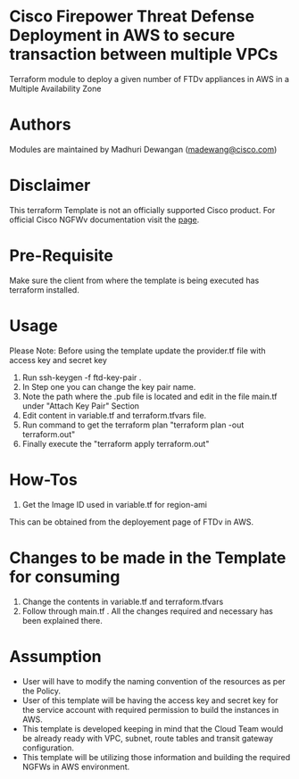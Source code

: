 # Cisco Firepower Threat Defense Deployment in AWS to secure transaction between multiple VPCs
Terraform module to deploy a given number of FTDv appliances in AWS in a Multiple Availability Zone

# Authors
Modules are maintained by Madhuri Dewangan (madewang@cisco.com)

# Disclaimer
This terraform Template is not an officially supported Cisco product. For official Cisco NGFWv documentation visit the [page](https://www.cisco.com/c/en/us/td/docs/security/firepower/quick_start/aws/ftdv-aws-gsg.html).

# Pre-Requisite
Make sure the client from where the template is being executed has terraform installed.

# Usage 
Please Note: Before using the template update the provider.tf file with access key and secret key
1. Run ssh-keygen -f ftd-key-pair .
2. In Step one you can change the key pair name.
3. Note the path where the .pub file is located and edit in the file main.tf under "Attach Key Pair" Section
4. Edit content in variable.tf and terraform.tfvars file.
5. Run command to get the terraform plan "terraform plan -out terraform.out"
6. Finally execute the "terraform apply terraform.out"

# How-Tos
1. Get the Image ID used in variable.tf for region-ami

This can be obtained from the deployement page of FTDv in AWS.



# Changes to be made in the Template for consuming
1. Change the contents in variable.tf and terraform.tfvars
2. Follow through main.tf . All the changes required and necessary has been explained there.

# Assumption
- User will have to modify the naming convention of the resources as per the Policy.
- User of this template will be having the access key and secret key for the service account with required permission to build the instances in AWS.
- This template is developed keeping in mind that the Cloud Team would be already ready with VPC, subnet, route tables and transit gateway configuration.
- This template will be utilizing those information and building the required NGFWs in AWS environment.

